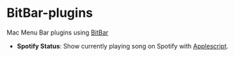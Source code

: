 # BitBar-plugins
Mac Menu Bar plugins using [BitBar](https://github.com/matryer/bitbar)

- **Spotify Status**: Show currently playing song on Spotify with [Applescript](https://en.wikipedia.org/wiki/AppleScript).
